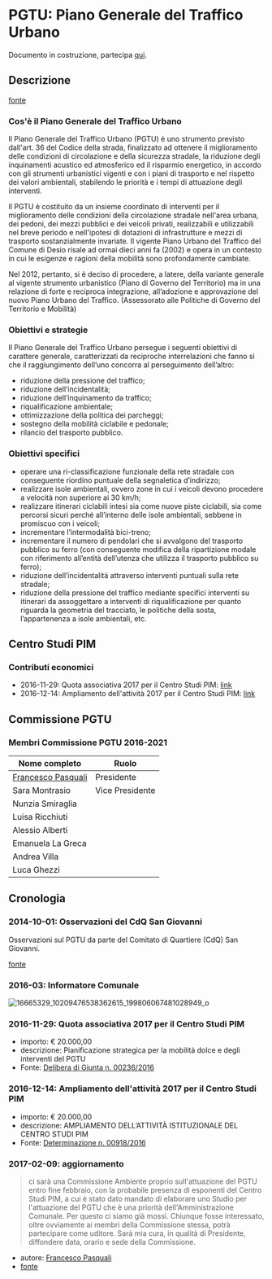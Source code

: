 # PGTU: Piano Generale del Traffico Urbano

Documento in costruzione, partecipa [qui](https://github.com/open-comune/conosci-desio/issues/9).

## Descrizione

[fonte](http://www.comune.desio.mb.it/servizi/menu/dinamica.aspx?idArea=16625&idCat=31314&ID=31314&TipoElemento=categoria)

### Cos'è il Piano Generale del Traffico Urbano

Il Piano Generale del Traffico Urbano (PGTU) è uno strumento previsto dall'art. 36 del Codice della strada, finalizzato ad ottenere il miglioramento delle condizioni di circolazione e della sicurezza stradale, la riduzione degli inquinamenti acustico ed atmosferico ed il risparmio energetico, in accordo con gli strumenti urbanistici vigenti e con i piani di trasporto e nel rispetto dei valori ambientali, stabilendo le priorità e i tempi di attuazione degli interventi.

Il PGTU è costituito da un insieme coordinato di interventi per il miglioramento delle condizioni della circolazione stradale nell'area urbana, dei pedoni, dei mezzi pubblici e dei veicoli privati, realizzabili e utilizzabili nel breve periodo e nell'ipotesi di dotazioni di infrastrutture e mezzi di trasporto sostanzialmente invariate.
Il vigente Piano Urbano del Traffico del Comune di Desio risale ad ormai dieci anni fa (2002) e opera in un contesto in cui le esigenze e ragioni della mobilità sono profondamente cambiate.

Nel 2012, pertanto, si è deciso di procedere, a latere, della variante generale al vigente strumento urbanistico (Piano di Governo del Territorio) ma in una relazione di forte e reciproca integrazione, all’adozione e approvazione del nuovo Piano Urbano del Traffico.
(Assessorato alle Politiche di Governo del Territorio e Mobilità)

### Obiettivi e strategie
 
Il Piano Generale del Traffico Urbano persegue i seguenti obiettivi di carattere generale, caratterizzati da reciproche interrelazioni che fanno sì che il raggiungimento dell’uno concorra al perseguimento dell’altro:

- riduzione della pressione del traffico;
- riduzione dell’incidentalità;
- riduzione dell’inquinamento da traffico;
- riqualificazione ambientale;
- ottimizzazione della politica dei parcheggi;
- sostegno della mobilità ciclabile e pedonale;
- rilancio del trasporto pubblico.

### Obiettivi specifici
 
- operare una ri-classificazione funzionale della rete stradale con conseguente riordino puntuale della segnaletica d’indirizzo;
- realizzare isole ambientali, ovvero zone in cui i veicoli devono procedere a velocità non superiore ai 30 km/h;
- realizzare itinerari ciclabili intesi sia come nuove piste ciclabili, sia come percorsi sicuri perché all’interno delle isole ambientali, sebbene in promiscuo con i veicoli;
- incrementare l’intermodalità bici-treno;
- incrementare il numero di pendolari che si avvalgono del trasporto pubblico su ferro (con conseguente modifica della ripartizione modale con riferimento all’entità dell’utenza che utilizza il trasporto pubblico su ferro);
- riduzione dell’incidentalità attraverso interventi puntuali sulla rete stradale;
- riduzione della pressione del traffico mediante specifici interventi su itinerari da assoggettare a interventi di riqualificazione per quanto riguarda la geometria del tracciato, le politiche della sosta, l’appartenenza a isole ambientali, etc.

## Centro Studi PIM

### Contributi economici

- 2016-11-29: Quota associativa 2017 per il Centro Studi PIM: [link](https://github.com/open-comune/conosci-desio/blob/master/data/PGTU.md#2016-11-29-quota-associativa-2017-per-il-centro-studi-pim)
- 2016-12-14: Ampliamento dell'attività 2017 per il Centro Studi PIM: [link](https://github.com/open-comune/conosci-desio/blob/master/data/PGTU.md#2016-12-14-ampliamento-dellattività-2017-per-il-centro-studi-pim)

## Commissione PGTU

### Membri Commissione PGTU 2016-2021

| Nome completo | Ruolo |
| ------------- | ----- |
| [Francesco Pasquali](/data/persone/francesco-pasquali.md) | Presidente |
| Sara Montrasio | Vice Presidente |
| Nunzia Smiraglia | |
| Luisa Ricchiuti | |
| Alessio Alberti | |
| Emanuela La Greca | |
| Andrea Villa | |
| Luca Ghezzi | |

## Cronologia

### 2014-10-01: Osservazioni del CdQ San Giovanni

Osservazioni sul PGTU da parte del Comitato di Quartiere (CdQ) San Giovanni.

[fonte](http://blog.libero.it/sangiovannidesio/12972279.html)

### 2016-03: Informatore Comunale

![16665329_10209476538362615_199806067481028949_o](https://cloud.githubusercontent.com/assets/21038/22793164/54e7a20a-eeef-11e6-9f6d-75151e9d3924.jpg)

### 2016-11-29: Quota associativa 2017 per il Centro Studi PIM

- importo: € 20.000,00
- descrizione: Pianificazione strategica per la mobilità dolce e degli interventi del PGTU
- Fonte: [Delibera di Giunta n. 00236/2016](http://desio.trasparenza-valutazione-merito.it/web/albo/storico-atti?p_p_id=jcitygovalbopubblicazioni_WAR_jcitygovalbiportlet&p_p_lifecycle=2&p_p_state=normal&p_p_mode=view&p_p_resource_id=downloadAllegato&p_p_cacheability=cacheLevelPage&p_p_col_id=column-1&p_p_col_count=1&_jcitygovalbopubblicazioni_WAR_jcitygovalbiportlet_id=1398060148&_jcitygovalbopubblicazioni_WAR_jcitygovalbiportlet_action=mostraDettaglio&_jcitygovalbopubblicazioni_WAR_jcitygovalbiportlet_fromAction=recuperaDettaglio)

### 2016-12-14: Ampliamento dell'attività 2017 per il Centro Studi PIM

- importo: € 20.000,00
- descrizione: AMPLIAMENTO DELL’ATTIVITÀ ISTITUZIONALE DEL CENTRO STUDI PIM
- Fonte: [Determinazione n. 00918/2016](http://desio.trasparenza-valutazione-merito.it/web/albo/storico-atti?p_p_id=jcitygovalbopubblicazioni_WAR_jcitygovalbiportlet&p_p_lifecycle=2&p_p_state=normal&p_p_mode=view&p_p_resource_id=downloadAllegato&p_p_cacheability=cacheLevelPage&p_p_col_id=column-1&p_p_col_count=1&_jcitygovalbopubblicazioni_WAR_jcitygovalbiportlet_id=1400198360&_jcitygovalbopubblicazioni_WAR_jcitygovalbiportlet_action=mostraDettaglio&_jcitygovalbopubblicazioni_WAR_jcitygovalbiportlet_fromAction=recuperaDettaglio)

### 2017-02-09: aggiornamento

> ci sarà una Commissione Ambiente proprio sull'attuazione del PGTU entro fine febbraio, con la probabile presenza di esponenti del Centro Studi PIM, a cui è stato dato mandato di elaborare uno Studio per l'attuazione del PGTU che è una priorità dell'Amministrazione Comunale. Per questo ci siamo già mossi. Chiunque fosse interessato, oltre ovviamente ai membri della Commissione stessa, potrà partecipare come uditore. Sarà mia cura, in qualità di Presidente, diffondere data, orario e sede della Commissione.

- autore: [Francesco Pasquali](/data/persone/francesco-pasquali.md)
- [fonte](https://www.facebook.com/groups/823777737638221/permalink/1714573675225285/?comment_id=1714649241884395&comment_tracking=%7B%22tn%22%3A%22R9%22%7D)
